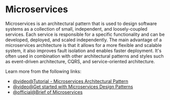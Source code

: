# Microservices

Microservices is an architectural pattern that is used to design software systems as a collection of small, independent, and loosely-coupled services. Each service is responsible for a specific functionality and can be developed, deployed, and scaled independently. The main advantage of a microservices architecture is that it allows for a more flexible and scalable system, it also improves fault isolation and enables faster deployment. It's often used in combination with other architectural patterns and styles such as event-driven architecture, CQRS, and service-oriented architecture.

Learn more from the following links:

- [@video@Tutorial - Microservices Architectural Pattern](https://www.youtube.com/watch?v=8BPDv038oMI)
- [@video@Get started with Microservices Design Patterns](https://www.youtube.com/watch?v=xuH81XGWeGQ)
- [@official@Brief of Microservices](https://microservices.io/patterns/microservices.html)
